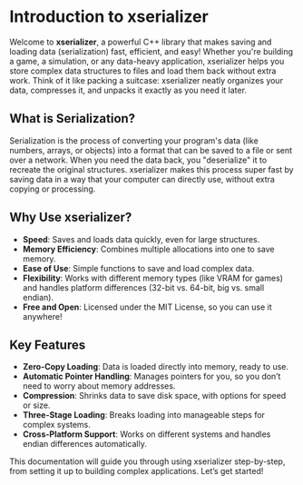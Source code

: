 # Introduction to xserializer

Welcome to **xserializer**, a powerful C++ library that makes saving and loading data (serialization) fast, efficient, and easy! Whether you're building a game, a simulation, or any data-heavy application, xserializer helps you store complex data structures to files and load them back without extra work. Think of it like packing a suitcase: xserializer neatly organizes your data, compresses it, and unpacks it exactly as you need it later.

## What is Serialization?

Serialization is the process of converting your program's data (like numbers, arrays, or objects) into a format that can be saved to a file or sent over a network. When you need the data back, you "deserialize" it to recreate the original structures. xserializer makes this process super fast by saving data in a way that your computer can directly use, without extra copying or processing.

## Why Use xserializer?

- **Speed**: Saves and loads data quickly, even for large structures.
- **Memory Efficiency**: Combines multiple allocations into one to save memory.
- **Ease of Use**: Simple functions to save and load complex data.
- **Flexibility**: Works with different memory types (like VRAM for games) and handles platform differences (32-bit vs. 64-bit, big vs. small endian).
- **Free and Open**: Licensed under the MIT License, so you can use it anywhere!

## Key Features

- **Zero-Copy Loading**: Data is loaded directly into memory, ready to use.
- **Automatic Pointer Handling**: Manages pointers for you, so you don’t need to worry about memory addresses.
- **Compression**: Shrinks data to save disk space, with options for speed or size.
- **Three-Stage Loading**: Breaks loading into manageable steps for complex systems.
- **Cross-Platform Support**: Works on different systems and handles endian differences automatically.

This documentation will guide you through using xserializer step-by-step, from setting it up to building complex applications. Let’s get started!